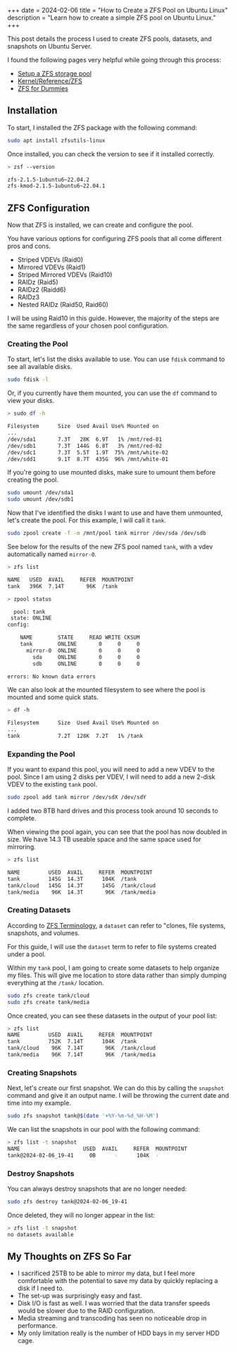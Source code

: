 +++
date = 2024-02-06
title = "How to Create a ZFS Pool on Ubuntu Linux"
description = "Learn how to create a simple ZFS pool on Ubuntu Linux."
+++

This post details the process I used to create ZFS pools, datasets, and
snapshots on Ubuntu Server.

I found the following pages very helpful while going through this process:

- [Setup a ZFS storage pool](https://ubuntu.com/tutorials/setup-zfs-storage-pool)
- [Kernel/Reference/ZFS](https://wiki.ubuntu.com/Kernel/Reference/ZFS)
- [ZFS for Dummies](https://blog.victormendonca.com/2020/11/03/zfs-for-dummies/)

## Installation

To start, I installed the ZFS package with the following command:

```sh
sudo apt install zfsutils-linux
```

Once installed, you can check the version to see if it installed correctly.

```sh
> zsf --version

zfs-2.1.5-1ubuntu6~22.04.2
zfs-kmod-2.1.5-1ubuntu6~22.04.1
```

## ZFS Configuration

Now that ZFS is installed, we can create and configure the pool.

You have various options for configuring ZFS pools that all come different pros
and cons.

- Striped VDEVs (Raid0)
- Mirrored VDEVs (Raid1)
- Striped Mirrored VDEVs (Raid10)
- RAIDz (Raid5)
- RAIDz2 (Raidd6)
- RAIDz3
- Nested RAIDz (Raid50, Raid60)

I will be using Raid10 in this guide. However, the majority of the steps are the
same regardless of your chosen pool configuration.

### Creating the Pool

To start, let's list the disks available to use. You can use `fdisk` command to
see all available disks.

```sh
sudo fdisk -l
```

Or, if you currently have them mounted, you can use the `df` command to view
your disks.

```sh
> sudo df -h

Filesystem      Size  Used Avail Use% Mounted on
...
/dev/sda1       7.3T   28K  6.9T   1% /mnt/red-01
/dev/sdb1       7.3T  144G  6.8T   3% /mnt/red-02
/dev/sdc1       7.3T  5.5T  1.9T  75% /mnt/white-02
/dev/sdd1       9.1T  8.7T  435G  96% /mnt/white-01
```

If you're going to use mounted disks, make sure to umount them before creating
the pool.

```sh
sudo umount /dev/sda1
sudo umount /dev/sdb1
```

Now that I've identified the disks I want to use and have them unmounted, let's
create the pool. For this example, I will call it `tank`.

```sh
sudo zpool create -f -m /mnt/pool tank mirror /dev/sda /dev/sdb
```

See below for the results of the new ZFS pool named `tank`, with a vdev
automatically named `mirror-0`.

```sh
> zfs list

NAME   USED  AVAIL     REFER  MOUNTPOINT
tank   396K  7.14T       96K  /tank
```

```sh
> zpool status

  pool: tank
 state: ONLINE
config:

	NAME        STATE     READ WRITE CKSUM
	tank        ONLINE       0     0     0
	  mirror-0  ONLINE       0     0     0
	    sda     ONLINE       0     0     0
	    sdb     ONLINE       0     0     0

errors: No known data errors
```

We can also look at the mounted filesystem to see where the pool is mounted and
some quick stats.

```sh
> df -h

Filesystem      Size  Used Avail Use% Mounted on
...
tank            7.2T  128K  7.2T   1% /tank
```

### Expanding the Pool

If you want to expand this pool, you will need to add a new VDEV to the pool.
Since I am using 2 disks per VDEV, I will need to add a new 2-disk VDEV to the
existing `tank` pool.

```sh
sudo zpool add tank mirror /dev/sdX /dev/sdY
```

I added two 8TB hard drives and this process took around 10 seconds to complete.

When viewing the pool again, you can see that the pool has now doubled in size.
We have 14.3 TB useable space and the same space used for mirroring.

```sh
> zfs list

NAME         USED  AVAIL     REFER  MOUNTPOINT
tank         145G  14.3T      104K  /tank
tank/cloud   145G  14.3T      145G  /tank/cloud
tank/media    96K  14.3T       96K  /tank/media
```

### Creating Datasets

According to [ZFS
Terminology](https://docs.oracle.com/cd/E18752_01/html/819-5461/ftyue.html), a
`dataset` can refer to "clones, file systems, snapshots, and volumes.

For this guide, I will use the `dataset` term to refer to file systems created
under a pool.

Within my `tank` pool, I am going to create some datasets to help organize my
files. This will give me location to store data rather than simply dumping
everything at the `/tank/` location.

```sh
sudo zfs create tank/cloud
sudo zfs create tank/media
```

Once created, you can see these datasets in the output of your pool list:

```sh
> zfs list
NAME         USED  AVAIL     REFER  MOUNTPOINT
tank         752K  7.14T      104K  /tank
tank/cloud    96K  7.14T       96K  /tank/cloud
tank/media    96K  7.14T       96K  /tank/media
```

### Creating Snapshots

Next, let's create our first snapshot. We can do this by calling the `snapshot`
command and give it an output name. I will be throwing the current date and time
into my example.

```sh
sudo zfs snapshot tank@$(date '+%Y-%m-%d_%H-%M')
```

We can list the snapshots in our pool with the following command:

```sh
> zfs list -t snapshot
NAME                    USED  AVAIL     REFER  MOUNTPOINT
tank@2024-02-06_19-41     0B      -      104K  -
```

### Destroy Snapshots

You can always destroy snapshots that are no longer needed:

```sh
sudo zfs destroy tank@2024-02-06_19-41
```

Once deleted, they will no longer appear in the list:

```sh
> zfs list -t snapshot
no datasets available
```

## My Thoughts on ZFS So Far

- I sacrificed 25TB to be able to mirror my data, but I feel more comfortable
  with the potential to save my data by quickly replacing a disk if I need to.
- The set-up was surprisingly easy and fast.
- Disk I/O is fast as well. I was worried that the data transfer speeds would be
  slower due to the RAID configuration.
- Media streaming and transcoding has seen no noticeable drop in performance.
- My only limitation really is the number of HDD bays in my server HDD cage.
